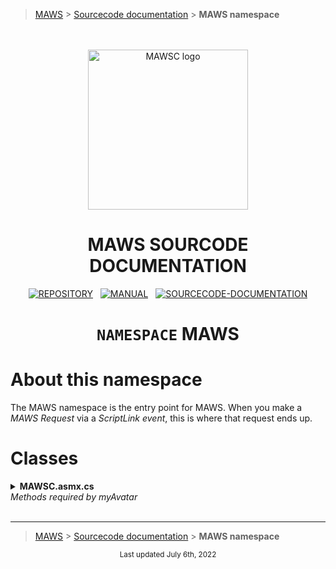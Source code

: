 > [MAWS][1] &gt; [Sourcecode documentation][2] &gt; **MAWS namespace**

<br>
<br>
<div align="center">
  <img src="../../.github/Logos/maws-logo-web-service-512x256.png" alt="MAWSC logo" width="256">
  <h1> 
    MAWS SOURCODE DOCUMENTATION
  </h1>

  [![REPOSITORY](https://img.shields.io/badge/REPOSITORY-550055?style=for-the-badge)][1]&nbsp;&nbsp;&nbsp;[![MANUAL](https://img.shields.io/badge/MANUAL-550055?style=for-the-badge)][3]&nbsp;&nbsp;&nbsp;[![SOURCECODE-DOCUMENTATION](https://img.shields.io/badge/SOURCECODE%20DOCUMENTATION-8e008e?style=for-the-badge)][2]

</div>

<div align="center">

# **`NAMESPACE`** MAWS

</div>

# About this namespace

The MAWS namespace is the entry point for MAWS. When you make a *MAWS Request* via a *ScriptLink event*, this is where that request ends up.

# Classes

<details>
<summary>
  <b>MAWSC.asmx.cs</b><br>
  <i>Methods required by myAvatar</i>
</summary>

***

### `GetVersion()`

Returns the current version of MAWS.

#### Operation

Uh, not much to say here. This method is pretty simple.

#### Notes

* This method is required by myAvatar.
* The version number doesn't change during development. For example, while developing v2.0.x.x, this method will aways return `VERSION 2.0`.
* You can find more information about the `GetVersion()` method [here](https://github.com/myAvatar-Development-Community/document-creating-a-custom-web-service#the-getversion-method).

***

### `RunScript()`

Executes a MAWS Request.

#### Operation

1. Load configuration settings.
2. Setup some nice looking values for some important things.
3. Create and initialize a new OptionObject2015 object that we can work on.
4. Get the MawsMode that will be used.
5. Process the MAWS Request
6. Return an OptionObject2015 object to myAvatar.

#### Notes

* This method is required by myAvatar.
* There is a commented line is at the start of the method that enables troubleshooting logs. This line should remain commented in production.
* You can find more information about the `RunScript()` method [here](https://github.com/myAvatar-Development-Community/document-creating-a-custom-web-service#the-runscript-method).
* **\[2]** You can read more about why we create these values in this way [here][4].
* **\[4]** The MawsMode can be one of the following:
    - `enabled`  
    This is the default setting, which processes MAWS requests normally, returns a modified OptionObject2015 to myAvatar, and logs everything.
    - `disabled`  
    Skip all MAWS functionality. Essentially MAWS will recieve the sentOptObj, then skip directly to finalizing and returning the retOptObj, so no changes are made. This should be used when you don't want myAvatar to call MAWS, but you don't want to disable scripts on every form you use  anything, including writing logs (aside from basic, informational logs).
    - `passthrough`  
    Use MAWS, but don't make changes, only write logs. This is like the "disabled" setting, since no modifications to the OptionObject are make, and also like the "enabled" setting, since MAWS will actually go through the motions and write logs normally.
* **\[6]** The returned OptionObject2015 may - or may not - be modified, depending on the MawsMode and/or the MAWS Request.

</details>

<br>

***

> [MAWS][1] &gt; [Sourcecode documentation][2] &gt; **MAWS namespace**

[1]: https://github.com/spectrum-health-systems/MAWS
[2]: ../Sourcecode/MAWS-Sourcecode.md
[3]: ../Manual/MAWS-Manual.md
[4]: ../Sourcecode/MAWS-Sourcecode.md#standard-casingtrimming-of-values

<div align="center">
  <sub>
    Last updated July 6th, 2022
  </sub>
<br>